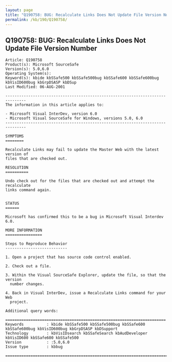 ```yaml
---
layout: page
title: "Q190758: BUG: Recalculate Links Does Not Update File Version Number"
permalink: /kb/190/Q190758/
---
```


## Q190758: BUG: Recalculate Links Does Not Update File Version Number

	Article: Q190758
	Product(s): Microsoft SourceSafe
	Version(s): 5.0,6.0
	Operating System(s): 
	Keyword(s): kbide kbSSafe500 kbSSafe500bug kbSSafe600 kbSSafe600bug kbVisID600bug kbGrpDSASP kbDSup
	Last Modified: 06-AUG-2001
	
	-------------------------------------------------------------------------------
	The information in this article applies to:
	
	- Microsoft Visual InterDev, version 6.0 
	- Microsoft Visual SourceSafe for Windows, versions 5.0, 6.0 
	-------------------------------------------------------------------------------
	
	SYMPTOMS
	========
	
	Recalculate Links may fail to update the Master Web with the latest version of
	files that are checked out.
	
	RESOLUTION
	==========
	
	Undo check out for the files that are checked out and attempt the recalculate
	links command again.
	
	
	STATUS
	======
	
	Microsoft has confirmed this to be a bug in Microsoft Visual Interdev 6.0.
	
	MORE INFORMATION
	================
	
	Steps to Reproduce Behavior
	---------------------------
	
	1. Open a project that has source code control enabled.
	
	2. Check out a file.
	
	3. Within the Visual SourceSafe Explorer, update the file, so that the version
	  number changes.
	
	4. Back in Visual InterDev, issue a Recalculate Links command for your Web
	  project.
	
	Additional query words:
	
	======================================================================
	Keywords          : kbide kbSSafe500 kbSSafe500bug kbSSafe600 kbSSafe600bug kbVisID600bug kbGrpDSASP kbDSupport 
	Technology        : kbVisIDsearch kbSSafeSearch kbAudDeveloper kbVisID600 kbSSafe600 kbSSafe500
	Version           : :5.0,6.0
	Issue type        : kbbug
	
	=============================================================================
	
